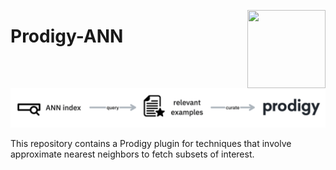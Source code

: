 <a href="https://explosion.ai"><img src="https://explosion.ai/assets/img/logo.svg" width="125" height="125" align="right" /></a>

# Prodigy-ANN

![](images/approach.png)

This repository contains a Prodigy plugin for techniques that involve approximate nearest neighbors to fetch subsets of interest.
